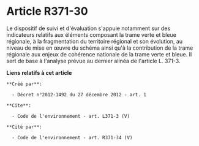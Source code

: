 # Article R371-30

Le dispositif de suivi et d'évaluation s'appuie notamment sur des indicateurs relatifs aux éléments composant la trame verte
et bleue régionale, à la fragmentation du territoire régional et son évolution, au niveau de mise en œuvre du schéma ainsi
qu'à la contribution de la trame régionale aux enjeux de cohérence nationale de la trame verte et bleue. Il sert de base à
l'analyse prévue au dernier alinéa de l'article L. 371-3.

**Liens relatifs à cet article**

	**Créé par**:

	  - Décret n°2012-1492 du 27 décembre 2012 - art. 1

	**Cite**:

	  - Code de l'environnement - art. L371-3 (V)

	**Cité par**:

	  - Code de l'environnement - art. R371-34 (V)
